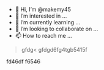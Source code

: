 - 👋 Hi, I’m @makemy45
- 👀 I’m interested in ...
- 🌱 I’m currently learning ...
- 💞️ I’m looking to collaborate on ...
- 📫 How to reach me ...

<!---
makemy45/makemy45 is a ✨ special ✨ repository because its `README.md` (this file) appears on your GitHub profile.
You can click the Preview link to take a look at your changes.يييسgs
--->
>gfdg<
gfdgd6fg4tgb5415f

fd46df
f6546 
